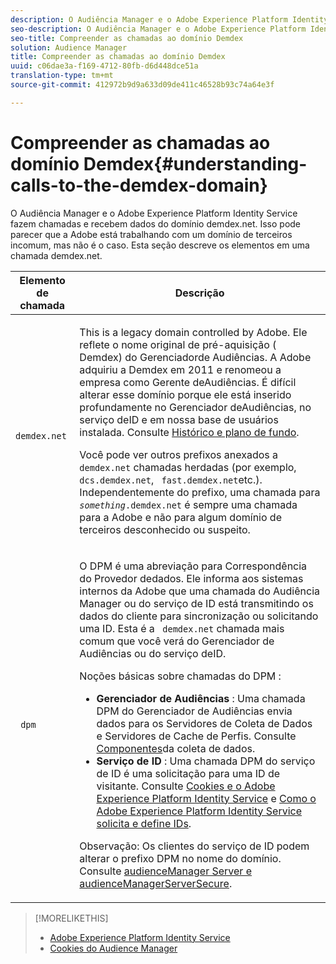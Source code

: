 ```yaml
---
description: O Audiência Manager e o Adobe Experience Platform Identity Service fazem chamadas e recebem dados do domínio demdex.net. Isso pode parecer que a Adobe está trabalhando com um domínio de terceiros incomum, mas não é o caso. Esta seção descreve os elementos em uma chamada demdex.net.
seo-description: O Audiência Manager e o Adobe Experience Platform Identity Service fazem chamadas e recebem dados do domínio demdex.net. Isso pode parecer que a Adobe está trabalhando com um domínio de terceiros incomum, mas não é o caso. Esta seção descreve os elementos em uma chamada demdex.net.
seo-title: Compreender as chamadas ao domínio Demdex
solution: Audience Manager
title: Compreender as chamadas ao domínio Demdex
uuid: c06dae3a-f169-4712-80fb-d6d448dce51a
translation-type: tm+mt
source-git-commit: 412972b9d9a633d09de411c46528b93c74a64e3f

---
```



# Compreender as chamadas ao domínio Demdex{#understanding-calls-to-the-demdex-domain}

O Audiência Manager e o Adobe Experience Platform Identity Service fazem chamadas e recebem dados do domínio demdex.net. Isso pode parecer que a Adobe está trabalhando com um domínio de terceiros incomum, mas não é o caso. Esta seção descreve os elementos em uma chamada demdex.net.

<table id="table_B846CBEDDA4C4AD19416F7C27FC325C6"> 
 <thead> 
  <tr> 
   <th colname="col1" class="entry"> Elemento de chamada </th> 
   <th colname="col2" class="entry"> Descrição </th> 
  </tr> 
 </thead>
 <tbody> 
  <tr> 
   <td colname="col1"> <p> <code> demdex.net</code> </p> </td> 
   <td colname="col2"> <p>This is a legacy domain controlled by <span class="keyword"> Adobe</span>. Ele reflete o nome original de pré-aquisição ( <span class="keyword"> Demdex</span>) do Gerenciador<span class="keyword"></span>de Audiências. <span class="keyword"> A Adobe</span> adquiriu a <span class="keyword"> Demdex</span> em 2011 e renomeou a empresa como Gerente <span class="keyword"> de</span>Audiências. É difícil alterar esse domínio porque ele está inserido profundamente no Gerenciador <span class="keyword"> de</span>Audiências, no serviço <span class="wintitle"> de</span>ID e em nossa base de usuários instalada. Consulte <a href="../overview/aam-overview.md#history-and-background"> Histórico e plano de fundo</a>. </p> <p>Você pode ver outros prefixos anexados a <code> demdex.net</code> chamadas herdadas (por exemplo, <code> dcs.demdex.net</code>, <code> fast.demdex.net</code>etc.). Independentemente do prefixo, uma chamada para <code><i>something</i>.demdex.net</code> é sempre uma chamada para a <span class="keyword"> Adobe</span> e não para algum domínio de terceiros desconhecido ou suspeito. </p> </td> 
  </tr> 
  <tr> 
   <td colname="col1"> <p> <code> dpm</code> </p> </td> 
   <td colname="col2"> <p><span class="wintitle"> O DPM</span> é uma abreviação para Correspondência <span class="wintitle"> do Provedor de</span>dados. Ele informa aos sistemas internos da Adobe <span class="keyword"> que uma chamada do</span> Audiência Manager <span class="keyword"> ou do serviço</span> de <span class="wintitle"></span> ID está transmitindo os dados do cliente para sincronização ou solicitando uma ID. Esta é a <code> demdex.net</code> chamada mais comum que você verá do Gerenciador <span class="keyword"> de</span> Audiências ou do serviço <span class="wintitle"> de</span>ID. </p> <p><span class="wintitle"> Noções básicas sobre chamadas do DPM</span> : </p> <p> 
     <ul id="ul_44023BB060774518BE414EE10820C141"> 
      <li id="li_0F94D1988A6944BA885FD40AB26FC49F"> <b> <span class="keyword"> Gerenciador</span> de Audiências </b>: Uma chamada <span class="wintitle"> DPM</span> do Gerenciador <span class="keyword"> de</span> Audiências envia dados para os Servidores <span class="wintitle"> de Coleta de Dados e Servidores</span> de Cache de <span class="wintitle"></span>Perfis. Consulte <a href="../reference/system-components/components-data-collection.md"> Componentes</a>da coleta de dados. </li> 
      <li id="li_5A7EA9EE16EE4D828F0A24AE2B969122"> <b> <span class="wintitle"> Serviço</span> de ID </b>: Uma chamada <span class="wintitle"> DPM</span> do serviço <span class="wintitle"> de</span> ID é uma solicitação para uma ID de visitante. Consulte <a href="https://docs.adobe.com/content/help/en/id-service/using/intro/cookies.html" format="https" scope="external"> Cookies e o Adobe Experience Platform Identity Service</a> e <a href="https://docs.adobe.com/content/help/en/id-service/using/intro/id-request.html" format="https" scope="external"> Como o Adobe Experience Platform Identity Service solicita e define IDs</a>. </li> 
     </ul> </p> <p> <p>Observação:  <span class="wintitle"> Os clientes do serviço</span> de ID podem alterar o prefixo <span class="wintitle"> DPM</span> no nome do domínio. Consulte <a href="https://docs.adobe.com/content/help/en/id-service/using/id-service-api/configurations/subdomain-config.html" format="https" scope="external"> audienceManager Server e audienceManagerServerSecure</a>. </p> </p> </td> 
  </tr> 
 </tbody> 
</table>

>[!MORELIKETHIS]
>
>* [Adobe Experience Platform Identity Service](https://docs.adobe.com/content/help/en/id-service/using/home.html)
>* [Cookies do Audience Manager](https://docs.adobe.com/content/help/en/core-services/interface/ec-cookies/cookies-am.html)

